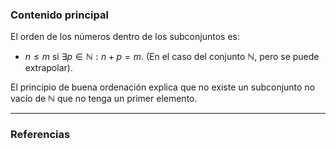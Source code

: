 ### Contenido principal

El orden de los números dentro de los subconjuntos es:
- $n \le m$ si $\exists p \in \mathbb{N}: n + p = m$. (En el caso del conjunto $\mathbb{N}$, pero se puede extrapolar).

El principio de buena ordenación explica que no existe un subconjunto no vacío de $\mathbb{N}$ que no tenga un primer elemento.

--- 
### Referencias
